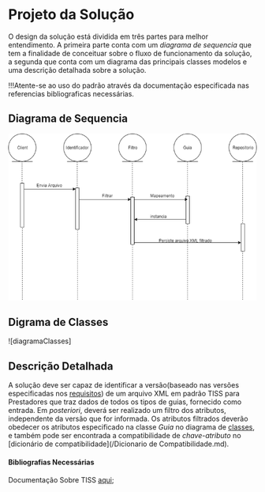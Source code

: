 # Projeto da Solução

O design da solução está dividida em três partes para melhor entendimento. A primeira parte conta com um _diagrama de sequencia_ que tem a finalidade de conceituar sobre o fluxo de funcionamento da solução, a segunda que conta com um diagrama das principais classes modelos e uma descrição detalhada sobre a solução. 

!!!Atente-se ao uso do padrão através da documentação especificada nas referencias bibliograficas necessárias.

## Diagrama de Sequencia
![diagramaDeSequencia](diagramaDeSequencia.png)

## Digrama de Classes
![diagramaClasses]

## Descrição Detalhada

 A solução deve ser capaz de identificar a versão(baseado nas versões especificadas nos [requisitos](#)) de um arquivo XML em padrão TISS para Prestadores que traz dados de todos os tipos de guias, fornecido como entrada. Em _posteriori_, deverá ser realizado um filtro dos atributos, independente da versão que for informada. Os atributos filtrados deverão obedecer os atributos especificado na classe *Guia* no diagrama de [classes](#), e também pode ser encontrada a compatibilidade de _chave_-_atributo_ no [dicionário de compatibilidade](/Dicionario de Compatibilidade.md).


#### Bibliografias Necessárias

Documentação Sobre TISS [aqui](http://www.ans.gov.br/prestadores/tiss-troca-de-informacao-de-saude-suplementar/);